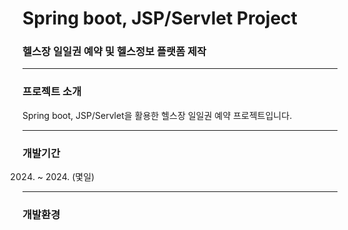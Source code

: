 # Spring boot, JSP/Servlet Project

### 헬스장 일일권 예약 및 헬스정보 플랫폼 제작

---

### 프로젝트 소개

Spring boot, JSP/Servlet을 활용한 헬스장 일일권 예약 프로젝트입니다.

---

### 개발기간

2024. ~ 2024. (몇일)

---

### 개발환경
